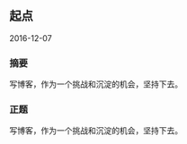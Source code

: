<!--^title-->

## 起点

<!--$title-->

<!--^date-->

2016-12-07

<!--$date-->

### 摘要

<!--^digest-->

写博客，作为一个挑战和沉淀的机会，坚持下去。

<!--$digest-->

### 正题

写博客，作为一个挑战和沉淀的机会，坚持下去。
